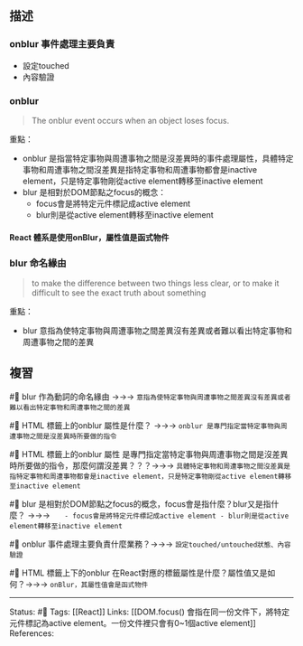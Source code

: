 
## 描述



### onblur 事件處理主要負責

- 設定touched
- 內容驗證



### onblur

> The onblur event occurs when an object loses focus.

重點：
- onblur 是指當特定事物與周遭事物之間是沒差異時的事件處理屬性，具體特定事物和周遭事物之間沒差異是指特定事物和周遭事物都會是inactive element，只是特定事物剛從active element轉移至inactive element
- blur 是相對於DOM節點之focus的概念：
	- focus會是將特定元件標記成active element
	- blur則是從active element轉移至inactive element


#### React 體系是使用onBlur，屬性值是函式物件

### blur 命名緣由


> to make the difference between two things less clear, or to make it difficult to see the exact truth about something

重點：
- blur 意指為使特定事物與周遭事物之間差異沒有差異或者難以看出特定事物和周遭事物之間的差異

## 複習

#🧠 blur 作為動詞的命名緣由 ->->-> `意指為使特定事物與周遭事物之間差異沒有差異或者難以看出特定事物和周遭事物之間的差異`
<!--SR:!2023-01-07,48,250-->

#🧠 HTML 標籤上的onblur 屬性是什麼？ ->->-> `onblur 是專門指定當特定事物與周遭事物之間是沒差異時所要做的指令`
<!--SR:!2023-02-04,67,250-->

#🧠 HTML 標籤上的onblur 屬性 是專門指定當特定事物與周遭事物之間是沒差異時所要做的指令，那麼何謂沒差異？？？->->-> `具體特定事物和周遭事物之間沒差異是指特定事物和周遭事物都會是inactive element，只是特定事物剛從active element轉移至inactive element`
<!--SR:!2023-02-07,69,250-->

#🧠 blur 是相對於DOM節點之focus的概念，focus會是指什麼？blur又是指什麼？ ->->-> `	- focus會是將特定元件標記成active element - blur則是從active element轉移至inactive element`
<!--SR:!2023-02-14,74,250-->

#🧠 onblur 事件處理主要負責什麼業務？->->-> `設定touched/untouched狀態、內容驗證`
<!--SR:!2023-01-19,29,190-->

#🧠 HTML 標籤上下的onblur 在React對應的標籤屬性是什麼？屬性值又是如何？->->-> `onBlur，其屬性值會是函式物件`
<!--SR:!2023-02-14,74,250-->




---
Status: #🌱 
Tags:
[[React]]
Links:
[[DOM.focus() 會指在同一份文件下，將特定元件標記為active element。一份文件裡只會有0~1個active element]]
References: